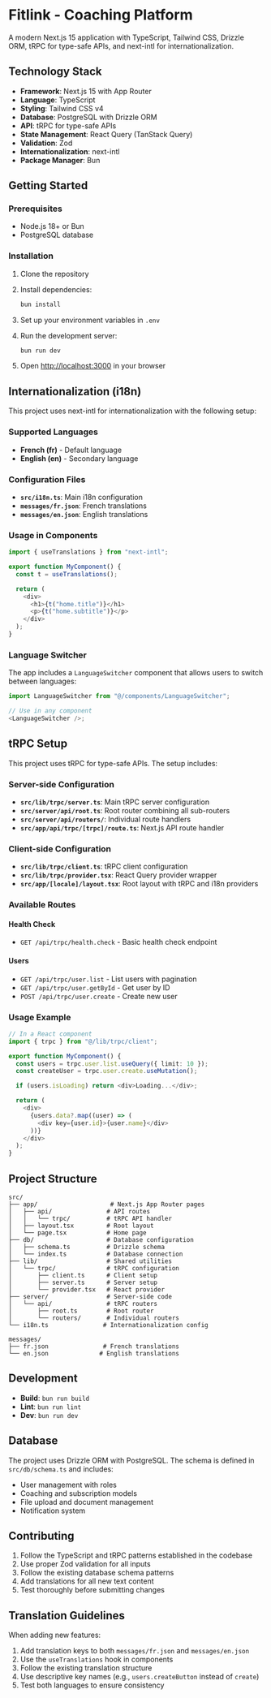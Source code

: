 # Fitlink - Coaching Platform

A modern Next.js 15 application with TypeScript, Tailwind CSS, Drizzle ORM, tRPC for type-safe APIs, and next-intl for internationalization.

## Technology Stack

- **Framework**: Next.js 15 with App Router
- **Language**: TypeScript
- **Styling**: Tailwind CSS v4
- **Database**: PostgreSQL with Drizzle ORM
- **API**: tRPC for type-safe APIs
- **State Management**: React Query (TanStack Query)
- **Validation**: Zod
- **Internationalization**: next-intl
- **Package Manager**: Bun

## Getting Started

### Prerequisites

- Node.js 18+ or Bun
- PostgreSQL database

### Installation

1. Clone the repository
2. Install dependencies:

   ```bash
   bun install
   ```

3. Set up your environment variables in `.env`
4. Run the development server:

   ```bash
   bun run dev
   ```

5. Open [http://localhost:3000](http://localhost:3000) in your browser

## Internationalization (i18n)

This project uses next-intl for internationalization with the following setup:

### Supported Languages

- **French (fr)** - Default language
- **English (en)** - Secondary language

### Configuration Files

- **`src/i18n.ts`**: Main i18n configuration
- **`messages/fr.json`**: French translations
- **`messages/en.json`**: English translations

### Usage in Components

```typescript
import { useTranslations } from "next-intl";

export function MyComponent() {
  const t = useTranslations();

  return (
    <div>
      <h1>{t("home.title")}</h1>
      <p>{t("home.subtitle")}</p>
    </div>
  );
}
```

### Language Switcher

The app includes a `LanguageSwitcher` component that allows users to switch between languages:

```typescript
import LanguageSwitcher from "@/components/LanguageSwitcher";

// Use in any component
<LanguageSwitcher />;
```

## tRPC Setup

This project uses tRPC for type-safe APIs. The setup includes:

### Server-side Configuration

- **`src/lib/trpc/server.ts`**: Main tRPC server configuration
- **`src/server/api/root.ts`**: Root router combining all sub-routers
- **`src/server/api/routers/`**: Individual route handlers
- **`src/app/api/trpc/[trpc]/route.ts`**: Next.js API route handler

### Client-side Configuration

- **`src/lib/trpc/client.ts`**: tRPC client configuration
- **`src/lib/trpc/provider.tsx`**: React Query provider wrapper
- **`src/app/[locale]/layout.tsx`**: Root layout with tRPC and i18n providers

### Available Routes

#### Health Check

- `GET /api/trpc/health.check` - Basic health check endpoint

#### Users

- `GET /api/trpc/user.list` - List users with pagination
- `GET /api/trpc/user.getById` - Get user by ID
- `POST /api/trpc/user.create` - Create new user

### Usage Example

```typescript
// In a React component
import { trpc } from "@/lib/trpc/client";

export function MyComponent() {
  const users = trpc.user.list.useQuery({ limit: 10 });
  const createUser = trpc.user.create.useMutation();

  if (users.isLoading) return <div>Loading...</div>;

  return (
    <div>
      {users.data?.map((user) => (
        <div key={user.id}>{user.name}</div>
      ))}
    </div>
  );
}
```

## Project Structure

```text
src/
├── app/                    # Next.js App Router pages
│   ├── api/               # API routes
│   │   └── trpc/          # tRPC API handler
│   ├── layout.tsx         # Root layout
│   └── page.tsx           # Home page
├── db/                    # Database configuration
│   ├── schema.ts          # Drizzle schema
│   └── index.ts           # Database connection
├── lib/                   # Shared utilities
│   └── trpc/              # tRPC configuration
│       ├── client.ts      # Client setup
│       ├── server.ts      # Server setup
│       └── provider.tsx   # React provider
├── server/                # Server-side code
│   └── api/               # tRPC routers
│       ├── root.ts        # Root router
│       └── routers/       # Individual routers
└── i18n.ts               # Internationalization config

messages/
├── fr.json               # French translations
└── en.json              # English translations
```

## Development

- **Build**: `bun run build`
- **Lint**: `bun run lint`
- **Dev**: `bun run dev`

## Database

The project uses Drizzle ORM with PostgreSQL. The schema is defined in `src/db/schema.ts` and includes:

- User management with roles
- Coaching and subscription models
- File upload and document management
- Notification system

## Contributing

1. Follow the TypeScript and tRPC patterns established in the codebase
2. Use proper Zod validation for all inputs
3. Follow the existing database schema patterns
4. Add translations for all new text content
5. Test thoroughly before submitting changes

## Translation Guidelines

When adding new features:

1. Add translation keys to both `messages/fr.json` and `messages/en.json`
2. Use the `useTranslations` hook in components
3. Follow the existing translation structure
4. Use descriptive key names (e.g., `users.createButton` instead of `create`)
5. Test both languages to ensure consistency
